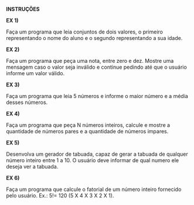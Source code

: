 **INSTRUÇÕES**

<b> EX 1) </b>
<p> Faça um programa que leia conjuntos de dois valores,
o primeiro representando o nome do aluno e o segundo representando a sua idade.</p>

<b> EX 2) </b>
<p> Faça um programa que peça uma nota, entre zero e dez.
Mostre uma mensagem caso o valor seja inválido
e continue pedindo
até que o usuário informe um valor válido.</p>

<b> EX 3) </b>
<p> Faça um programa que leia 5 números
e informe o maior número
e a média desses números. </p>

<b> EX 4) </b>
<p> Faça um programa que peça N números inteiros,
calcule e mostre a quantidade de números pares
e a quantidade de números impares.</p>

<b> EX 5) </b>
<p> Desenvolva um gerador de tabuada,
capaz de gerar a tabuada de qualquer número inteiro entre 1 a 10.
O usuário deve informar de qual numero ele deseja ver a tabuada.</p>

<b> EX 6) </b>
<p> Faça um programa que calcule o fatorial de um número inteiro fornecido pelo usuário.
Ex.: 5!= 120 (5 X 4 X 3 X 2 X 1).</p>

